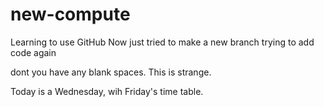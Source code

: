 # new-compute
Learning to use GitHub
Now just tried to make a new branch
trying to add code again

dont you have any blank spaces. This is strange.

Today is a Wednesday, wih Friday's time table.

